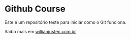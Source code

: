 # Github Course

Este é um repositório teste para iniciar como o Git funciona.

Saiba mais em [willianjusten.com.br](http://willianjusten.com)

